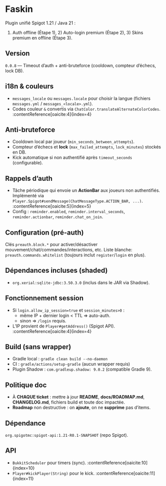 # Faskin

Plugin unifié Spigot 1.21 / Java 21 :
1) Auth offline (Étape 1), 2) Auto-login premium (Étape 2), 3) Skins premium en offline (Étape 3).

## Version
`0.0.8` — Timeout d’auth + anti-bruteforce (cooldown, compteur d’échecs, lock DB).

## i18n & couleurs
- `messages_locale` ou `messages.locale` pour choisir la langue (fichiers `messages.yml` / `messages_<locale>.yml`).
- Codes couleur `&` convertis via `ChatColor.translateAlternateColorCodes`. :contentReference[oaicite:4]{index=4}

## Anti-bruteforce
- Cooldown local par joueur (`min_seconds_between_attempts`).
- Compteur d’échecs et **lock** (`max_failed_attempts`, `lock_minutes`) stockés en DB.
- Kick automatique si non authentifié après `timeout_seconds` (configurable).

## Rappels d’auth
- Tâche périodique qui envoie un **ActionBar** aux joueurs non authentifiés. Implémenté via `Player.Spigot#sendMessage(ChatMessageType.ACTION_BAR, ...)`. :contentReference[oaicite:5]{index=5}
- Config : `reminder.enabled`, `reminder.interval_seconds`, `reminder.actionbar`, `reminder.chat_on_join`.

## Configuration (pré-auth)
Clés `preauth.block.*` pour activer/désactiver mouvement/chat/commandes/interactions, etc.
Liste blanche: `preauth.commands.whitelist` (toujours inclut `register`/`login` en plus).

## Dépendances incluses (shaded)
- `org.xerial:sqlite-jdbc:3.50.3.0` (inclus dans le JAR via Shadow).

## Fonctionnement session
- Si `login.allow_ip_session=true` et `session_minutes>0` :
  - même IP + dernier login < TTL ⇒ auto-auth.
  - sinon ⇒ `/login` requis.
- L’IP provient de `Player#getAddress()` (Spigot API). :contentReference[oaicite:4]{index=4}

## Build (sans wrapper)
- Gradle local : `gradle clean build --no-daemon`
- CI : `gradle/actions/setup-gradle` (aucun wrapper requis)
- Plugin Shadow : `com.gradleup.shadow: 9.0.2` (compatible Gradle 9).

## Politique doc
- À **CHAQUE ticket** : mettre à jour **README**, **docs/ROADMAP.md**, **CHANGELOG.md**, fichiers build et toute doc impactée.
- **Roadmap** non destructive : on **ajoute**, on ne **supprime** pas d’items.

## Dépendance
`org.spigotmc:spigot-api:1.21-R0.1-SNAPSHOT` (repo Spigot).

## API
- `BukkitScheduler` pour timers (sync). :contentReference[oaicite:10]{index=10}
- `Player#kickPlayer(String)` pour le kick. :contentReference[oaicite:11]{index=11}
